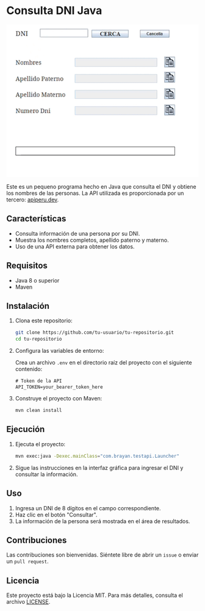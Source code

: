 # Consulta DNI Java

![](screenshoot.gif)  <!-- Cambia el path por la ubicación de tu GIF -->


Este es un pequeno programa hecho en Java que consulta el DNI y obtiene los nombres de las personas. La API utilizada es proporcionada por un tercero: [apiperu.dev](https://apiperu.dev/).

## Características

- Consulta información de una persona por su DNI.
- Muestra los nombres completos, apellido paterno y materno.
- Uso de una API externa para obtener los datos.

## Requisitos

- Java 8 o superior
- Maven

## Instalación

1. Clona este repositorio:

    ```sh
    git clone https://github.com/tu-usuario/tu-repositorio.git
    cd tu-repositorio
    ```

2. Configura las variables de entorno:

    Crea un archivo `.env` en el directorio raíz del proyecto con el siguiente contenido:

    ```plaintext
    # Token de la API
    API_TOKEN=your_bearer_token_here
    ```

3. Construye el proyecto con Maven:

    ```sh
    mvn clean install
    ```

## Ejecución

1. Ejecuta el proyecto:

    ```sh
    mvn exec:java -Dexec.mainClass="com.brayan.testapi.Launcher"
    ```

2. Sigue las instrucciones en la interfaz gráfica para ingresar el DNI y consultar la información.

## Uso

1. Ingresa un DNI de 8 dígitos en el campo correspondiente.
2. Haz clic en el botón "Consultar".
3. La información de la persona será mostrada en el área de resultados.

## Contribuciones

Las contribuciones son bienvenidas. Siéntete libre de abrir un `issue` o enviar un `pull request`.

## Licencia

Este proyecto está bajo la Licencia MIT. Para más detalles, consulta el archivo [LICENSE](./LICENSE).

